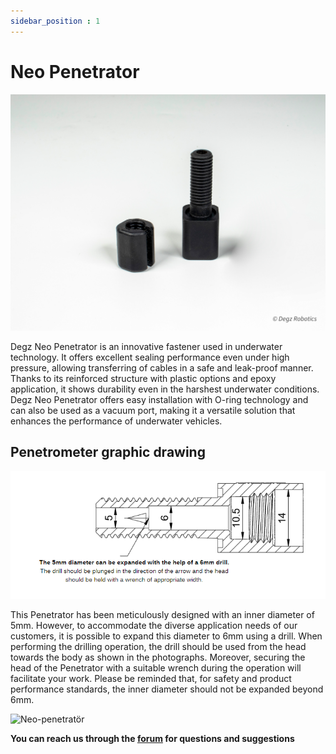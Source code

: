 ```yaml
---
sidebar_position : 1
---
```


# Neo Penetrator



![Neo-penetrator](./image/neo-penetrator-3.jpg)


Degz Neo Penetrator is an innovative fastener used in underwater technology. It offers excellent sealing performance even under high pressure, allowing transferring of cables in a safe and leak-proof manner. Thanks to its reinforced structure with plastic options and epoxy application, it shows durability even in the harshest underwater conditions. Degz Neo Penetrator offers easy installation with O-ring technology and can also be used as a vacuum port, making it a versatile solution that enhances the performance of underwater vehicles.

## Penetrometer graphic drawing

![Neo-penetratör](./image/penetrator-ing.png)

This Penetrator has been meticulously designed with an inner diameter of 5mm. However, to accommodate the diverse application needs of our customers, it is possible to expand this diameter to 6mm using a drill. When performing the drilling operation, the drill should be used from the head towards the body as shown in the photographs. Moreover, securing the head of the Penetrator with a suitable wrench during the operation will facilitate your work. Please be reminded that, for safety and product performance standards, the inner diameter should not be expanded beyond 6mm.

![Neo-penetratör](./image/penetrator-kullanım.png)

**You can reach us through the [forum](https://forum.degzrobotics.com/) for questions and suggestions**